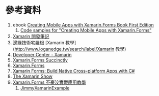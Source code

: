 # 參考資料

1. ebook [Creating Mobile Apps with Xamarin.Forms Book First Edition](https://developer.xamarin.com/guides/xamarin-forms/creating-mobile-apps-xamarin-forms/)
   1. [Code samples for "Creating Mobile Apps with Xamarin.Forms"](https://github.com/xamarin/xamarin-forms-book-samples)
2. [Xamarin 開發筆記](https://www.gitbook.com/book/vulcanlee/xamarin-forms-develop-notes/details)
3. 邊緣技術宅羅根 [Xamarin 教學](http://www.loganedge.tw/search/label/Xamarin 教學)
4. [Developer Center - Xamarin](https://developer.xamarin.com)
5. [Xamarin.Forms Succinctly](https://www.syncfusion.com/resources/techportal/details/ebooks/xamarinforms)
6. [Xamarin.Forms](https://developer.xamarin.com/guides/#xamarin-forms)
7. [Xamarin Forms: Build Native Cross-platform Apps with C\#](https://www.udemy.com/xamarin-forms-course/)
8. [The Xamarin Show](https://channel9.msdn.com/Shows/XamarinShow)
9. [Xamarin.Forms 不豪洨實戰應用教學](https://www.youtube.com/playlist?list=PLwy0WTzBokTPxJHF_k0XXX7Gc0qqvIb6B)
   1. [JimmyXamarinExample](https://github.com/02047788a/JimmyXamarinExample)



